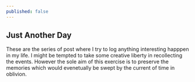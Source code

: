 ```yaml
---
published: false
---
```

## Just Another Day 

These are the series of post where I try to log anything interesting happpen in my life. I might be tempted to take some creative liberty in recollecting the events. However the sole aim of this exercise is to preserve the memories which would evenetually be swept by the current of time in oblivion. 


